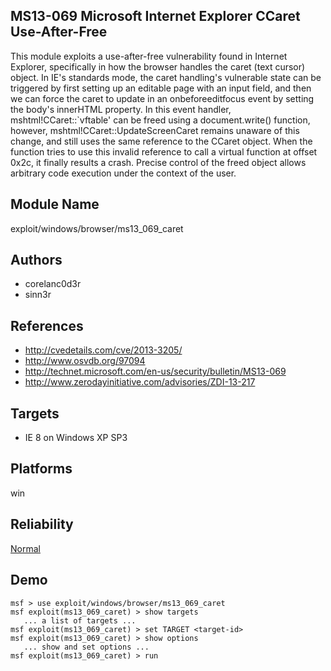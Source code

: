 ## MS13-069 Microsoft Internet Explorer CCaret Use-After-Free

This module exploits a use-after-free vulnerability found in 
Internet Explorer, specifically in how the browser handles 
the caret (text cursor) object. In IE's standards mode, the 
caret handling's vulnerable state can be triggered by first 
setting up an editable page with an input field, and then we 
can force the caret to update in an onbeforeeditfocus event 
by setting the body's innerHTML property. In this event 
handler, mshtml!CCaret::`vftable' can be freed using a 
document.write() function, however, 
mshtml!CCaret::UpdateScreenCaret remains unaware of this 
change, and still uses the same reference to the CCaret 
object. When the function tries to use this invalid 
reference to call a virtual function at offset 0x2c, it 
finally results a crash. Precise control of the freed object 
allows arbitrary code execution under the context of the 
user.


## Module Name
exploit/windows/browser/ms13_069_caret

## Authors
* corelanc0d3r
* sinn3r


## References
* http://cvedetails.com/cve/2013-3205/
* http://www.osvdb.org/97094
* http://technet.microsoft.com/en-us/security/bulletin/MS13-069
* http://www.zerodayinitiative.com/advisories/ZDI-13-217



## Targets
* IE 8 on Windows XP SP3


## Platforms
win

## Reliability
[Normal](https://github.com/rapid7/metasploit-framework/wiki/Exploit-Ranking)

## Demo

```
msf > use exploit/windows/browser/ms13_069_caret
msf exploit(ms13_069_caret) > show targets
   ... a list of targets ...
msf exploit(ms13_069_caret) > set TARGET <target-id>
msf exploit(ms13_069_caret) > show options
   ... show and set options ...
msf exploit(ms13_069_caret) > run
```
    
    